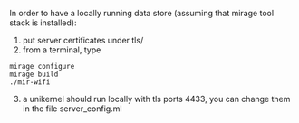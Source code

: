 In order to have a locally running data store (assuming that mirage tool stack is installed):

1. put server certificates under tls/
2. from a terminal, type
```
mirage configure
mirage build
./mir-wifi
```
3. a unikernel should run locally with tls ports 4433, you can change them in the file server_config.ml